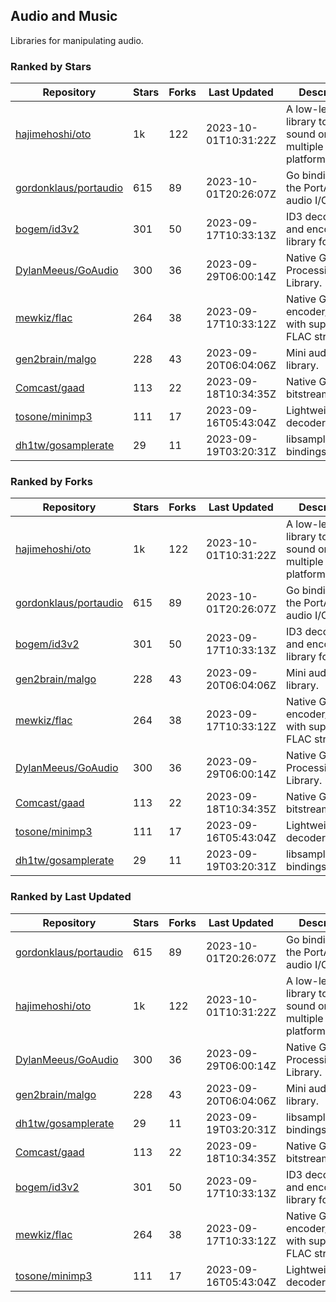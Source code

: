 ## Audio and Music

Libraries for manipulating audio.

### Ranked by Stars

| Repository | Stars | Forks | Last Updated | Description | 
|------------|-------|-------|--------------|-------------|
| [hajimehoshi/oto](https://github.com/hajimehoshi/oto) | 1k | 122 | 2023-10-01T10:31:22Z |  A low-level library to play sound on multiple platforms. |
| [gordonklaus/portaudio](https://github.com/gordonklaus/portaudio) | 615 | 89 | 2023-10-01T20:26:07Z |  Go bindings for the PortAudio audio I/O library. |
| [bogem/id3v2](https://github.com/bogem/id3v2) | 301 | 50 | 2023-09-17T10:33:13Z |  ID3 decoding and encoding library for Go. |
| [DylanMeeus/GoAudio](https://github.com/DylanMeeus/GoAudio) | 300 | 36 | 2023-09-29T06:00:14Z |  Native Go Audio Processing Library. |
| [mewkiz/flac](https://github.com/mewkiz/flac) | 264 | 38 | 2023-09-17T10:33:12Z |  Native Go FLAC encoder/decoder with support for FLAC streams. |
| [gen2brain/malgo](https://github.com/gen2brain/malgo) | 228 | 43 | 2023-09-20T06:04:06Z |  Mini audio library. |
| [Comcast/gaad](https://github.com/Comcast/gaad) | 113 | 22 | 2023-09-18T10:34:35Z |  Native Go AAC bitstream parser. |
| [tosone/minimp3](https://github.com/tosone/minimp3) | 111 | 17 | 2023-09-16T05:43:04Z |  Lightweight MP3 decoder library. |
| [dh1tw/gosamplerate](https://github.com/dh1tw/gosamplerate) | 29 | 11 | 2023-09-19T03:20:31Z |  libsamplerate bindings for go. |

### Ranked by Forks

| Repository | Stars | Forks | Last Updated | Description | 
|------------|-------|-------|--------------|-------------|
| [hajimehoshi/oto](https://github.com/hajimehoshi/oto) | 1k | 122 | 2023-10-01T10:31:22Z |  A low-level library to play sound on multiple platforms. |
| [gordonklaus/portaudio](https://github.com/gordonklaus/portaudio) | 615 | 89 | 2023-10-01T20:26:07Z |  Go bindings for the PortAudio audio I/O library. |
| [bogem/id3v2](https://github.com/bogem/id3v2) | 301 | 50 | 2023-09-17T10:33:13Z |  ID3 decoding and encoding library for Go. |
| [gen2brain/malgo](https://github.com/gen2brain/malgo) | 228 | 43 | 2023-09-20T06:04:06Z |  Mini audio library. |
| [mewkiz/flac](https://github.com/mewkiz/flac) | 264 | 38 | 2023-09-17T10:33:12Z |  Native Go FLAC encoder/decoder with support for FLAC streams. |
| [DylanMeeus/GoAudio](https://github.com/DylanMeeus/GoAudio) | 300 | 36 | 2023-09-29T06:00:14Z |  Native Go Audio Processing Library. |
| [Comcast/gaad](https://github.com/Comcast/gaad) | 113 | 22 | 2023-09-18T10:34:35Z |  Native Go AAC bitstream parser. |
| [tosone/minimp3](https://github.com/tosone/minimp3) | 111 | 17 | 2023-09-16T05:43:04Z |  Lightweight MP3 decoder library. |
| [dh1tw/gosamplerate](https://github.com/dh1tw/gosamplerate) | 29 | 11 | 2023-09-19T03:20:31Z |  libsamplerate bindings for go. |

### Ranked by Last Updated

| Repository | Stars | Forks | Last Updated | Description | 
|------------|-------|-------|--------------|-------------|
| [gordonklaus/portaudio](https://github.com/gordonklaus/portaudio) | 615 | 89 | 2023-10-01T20:26:07Z |  Go bindings for the PortAudio audio I/O library. |
| [hajimehoshi/oto](https://github.com/hajimehoshi/oto) | 1k | 122 | 2023-10-01T10:31:22Z |  A low-level library to play sound on multiple platforms. |
| [DylanMeeus/GoAudio](https://github.com/DylanMeeus/GoAudio) | 300 | 36 | 2023-09-29T06:00:14Z |  Native Go Audio Processing Library. |
| [gen2brain/malgo](https://github.com/gen2brain/malgo) | 228 | 43 | 2023-09-20T06:04:06Z |  Mini audio library. |
| [dh1tw/gosamplerate](https://github.com/dh1tw/gosamplerate) | 29 | 11 | 2023-09-19T03:20:31Z |  libsamplerate bindings for go. |
| [Comcast/gaad](https://github.com/Comcast/gaad) | 113 | 22 | 2023-09-18T10:34:35Z |  Native Go AAC bitstream parser. |
| [bogem/id3v2](https://github.com/bogem/id3v2) | 301 | 50 | 2023-09-17T10:33:13Z |  ID3 decoding and encoding library for Go. |
| [mewkiz/flac](https://github.com/mewkiz/flac) | 264 | 38 | 2023-09-17T10:33:12Z |  Native Go FLAC encoder/decoder with support for FLAC streams. |
| [tosone/minimp3](https://github.com/tosone/minimp3) | 111 | 17 | 2023-09-16T05:43:04Z |  Lightweight MP3 decoder library. |

